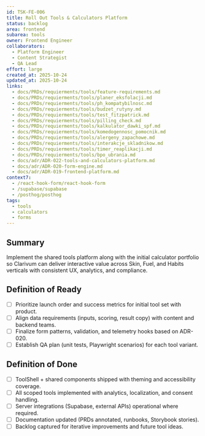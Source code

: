 ```yaml
---
id: TSK-FE-006
title: Roll Out Tools & Calculators Platform
status: backlog
area: frontend
subarea: tools
owner: Frontend Engineer
collaborators:
  - Platform Engineer
  - Content Strategist
  - QA Lead
effort: large
created_at: 2025-10-24
updated_at: 2025-10-24
links:
  - docs/PRDs/requierments/tools/feature-requirements.md
  - docs/PRDs/requierments/tools/planer_eksfolacji.md
  - docs/PRDs/requierments/tools/ph_kompatybilnosc.md
  - docs/PRDs/requierments/tools/budzet_rutyny.md
  - docs/PRDs/requierments/tools/test_fitzpatrick.md
  - docs/PRDs/requierments/tools/pilling_check.md
  - docs/PRDs/requierments/tools/kalkulator_dawki_spf.md
  - docs/PRDs/requierments/tools/komedogennosc_pomocnik.md
  - docs/PRDs/requierments/tools/alergeny_zapachowe.md
  - docs/PRDs/requierments/tools/interakcje_skladnikow.md
  - docs/PRDs/requierments/tools/timer_reaplikacji.md
  - docs/PRDs/requierments/tools/bpo_ubrania.md
  - docs/adr/ADR-022-tools-and-calculators-platform.md
  - docs/adr/ADR-020-form-engine.md
  - docs/adr/ADR-019-frontend-platform.md
context7:
  - /react-hook-form/react-hook-form
  - /supabase/supabase
  - /posthog/posthog
tags:
  - tools
  - calculators
  - forms
---
```


## Summary
Implement the shared tools platform along with the initial calculator portfolio so Clarivum can deliver interactive value across Skin, Fuel, and Habits verticals with consistent UX, analytics, and compliance.

## Definition of Ready
- [ ] Prioritize launch order and success metrics for initial tool set with product.
- [ ] Align data requirements (inputs, scoring, result copy) with content and backend teams.
- [ ] Finalize form patterns, validation, and telemetry hooks based on ADR-020.
- [ ] Establish QA plan (unit tests, Playwright scenarios) for each tool variant.

## Definition of Done
- [ ] ToolShell + shared components shipped with theming and accessibility coverage.
- [ ] All scoped tools implemented with analytics, localization, and consent handling.
- [ ] Server integrations (Supabase, external APIs) operational where required.
- [ ] Documentation updated (PRDs annotated, runbooks, Storybook stories).
- [ ] Backlog captured for iterative improvements and future tool ideas.

